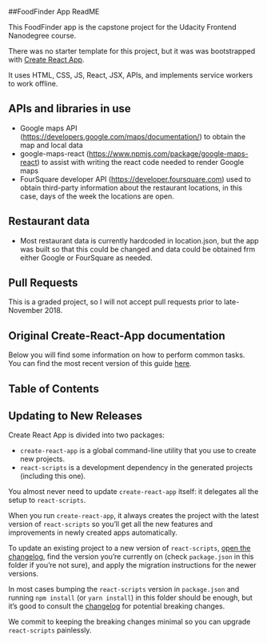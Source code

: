 ##FoodFinder App ReadME

This FoodFinder app is the capstone project for the Udacity Frontend Nanodegree course. 

There was no starter template for this project, but it was was bootstrapped with [Create React App](https://github.com/facebook/create-react-app).

It uses HTML, CSS, JS, React, JSX, APIs, and implements service workers to work offline.

## APIs and libraries in use
- Google maps API (https://developers.google.com/maps/documentation/) to obtain the map and local data
- google-maps-react (https://www.npmjs.com/package/google-maps-react) to assist with writing the react code needed to render Google maps
- FourSquare developer API (https://developer.foursquare.com) used to obtain third-party information about the restaurant locations, in this case, days of the week the locations are open.

## Restaurant data
- Most restaurant data is currently hardcoded in location.json, but the app was built so that this could be changed and data could be obtained frm either Google or FourSquare as needed.

## Pull Requests
This is a graded project, so I will not accept pull requests prior to late-November 2018. 

## Original Create-React-App documentation
Below you will find some information on how to perform common tasks.<br>
You can find the most recent version of this guide [here](https://github.com/facebook/create-react-app/blob/master/packages/react-scripts/template/README.md).

## Table of Contents



## Updating to New Releases

Create React App is divided into two packages:

- `create-react-app` is a global command-line utility that you use to create new projects.
- `react-scripts` is a development dependency in the generated projects (including this one).

You almost never need to update `create-react-app` itself: it delegates all the setup to `react-scripts`.

When you run `create-react-app`, it always creates the project with the latest version of `react-scripts` so you’ll get all the new features and improvements in newly created apps automatically.

To update an existing project to a new version of `react-scripts`, [open the changelog](https://github.com/facebook/create-react-app/blob/master/CHANGELOG.md), find the version you’re currently on (check `package.json` in this folder if you’re not sure), and apply the migration instructions for the newer versions.

In most cases bumping the `react-scripts` version in `package.json` and running `npm install` (or `yarn install`) in this folder should be enough, but it’s good to consult the [changelog](https://github.com/facebook/create-react-app/blob/master/CHANGELOG.md) for potential breaking changes.

We commit to keeping the breaking changes minimal so you can upgrade `react-scripts` painlessly.


